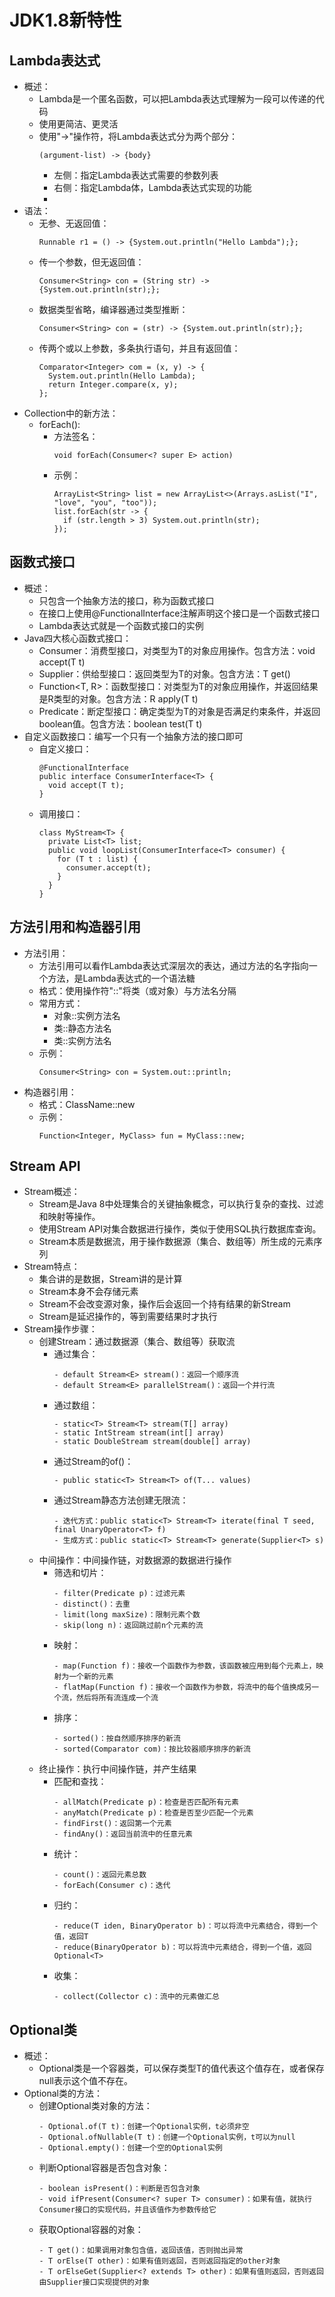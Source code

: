 # JDK1.8新特性

## Lambda表达式

  - 概述：
    - Lambda是一个匿名函数，可以把Lambda表达式理解为一段可以传递的代码
    - 使用更简洁、更灵活
    - 使用"->"操作符，将Lambda表达式分为两个部分：
      ```
      (argument-list) -> {body}  
      ```
      - 左侧：指定Lambda表达式需要的参数列表
      - 右侧：指定Lambda体，Lambda表达式实现的功能
      - 
  - 语法：
    - 无参、无返回值：
      ```
      Runnable r1 = () -> {System.out.println("Hello Lambda");};
      ```
    - 传一个参数，但无返回值：
      ```
      Consumer<String> con = (String str) -> {System.out.println(str);};
      ```
    - 数据类型省略，编译器通过类型推断：
      ```
      Consumer<String> con = (str) -> {System.out.println(str);};
      ```
    - 传两个或以上参数，多条执行语句，并且有返回值：
      ```
      Comparator<Integer> com = (x, y) -> {
        System.out.println(Hello Lambda);
        return Integer.compare(x, y);
      };
      ```
  - Collection中的新方法：
    - forEach():
      - 方法签名：
        ```
        void forEach(Consumer<? super E> action)
        ```
      - 示例：
        ```
        ArrayList<String> list = new ArrayList<>(Arrays.asList("I", "love", "you", "too"));
        list.forEach(str -> {
          if (str.length > 3) System.out.println(str);         
        });
        ```
      
## 函数式接口

  - 概述：
    - 只包含一个抽象方法的接口，称为函数式接口
    - 在接口上使用@FunctionalInterface注解声明这个接口是一个函数式接口
    - Lambda表达式就是一个函数式接口的实例
  - Java四大核心函数式接口：
    - Consumer<T>：消费型接口，对类型为T的对象应用操作。包含方法：void accept(T t)
    - Supplier<T>：供给型接口：返回类型为T的对象。包含方法：T get()
    - Function<T, R>：函数型接口：对类型为T的对象应用操作，并返回结果是R类型的对象。包含方法：R apply(T t)
    - Predicate<T>：断定型接口：确定类型为T的对象是否满足约束条件，并返回boolean值。包含方法：boolean test(T t)
  - 自定义函数接口：编写一个只有一个抽象方法的接口即可
    - 自定义接口：
      ```
      @FunctionalInterface
      public interface ConsumerInterface<T> {
        void accept(T t);
      }
      ```
    - 调用接口：
      ```
      class MyStream<T> {
        private List<T> list;
        public void loopList(ConsumerInterface<T> consumer) {
          for (T t : list) {
            consumer.accept(t);
          }
        }
      }
      ```

## 方法引用和构造器引用

  - 方法引用：
    - 方法引用可以看作Lambda表达式深层次的表达，通过方法的名字指向一个方法，是Lambda表达式的一个语法糖
    - 格式：使用操作符"::"将类（或对象）与方法名分隔
    - 常用方式：
      - 对象::实例方法名
      - 类::静态方法名
      - 类::实例方法名
    - 示例：
      ```
      Consumer<String> con = System.out::println;
      ```
  - 构造器引用：
    - 格式：ClassName::new
    - 示例：
      ```
      Function<Integer, MyClass> fun = MyClass::new;
      ```
      
## Stream API

  - Stream概述：
    - Stream是Java 8中处理集合的关键抽象概念，可以执行复杂的查找、过滤和映射等操作。
    - 使用Stream API对集合数据进行操作，类似于使用SQL执行数据库查询。
    - Stream本质是数据流，用于操作数据源（集合、数组等）所生成的元素序列
  - Stream特点：
    - 集合讲的是数据，Stream讲的是计算
    - Stream本身不会存储元素
    - Stream不会改变源对象，操作后会返回一个持有结果的新Stream
    - Stream是延迟操作的，等到需要结果时才执行
  - Stream操作步骤：
    - 创建Stream：通过数据源（集合、数组等）获取流
      - 通过集合：
        ```
        - default Stream<E> stream()：返回一个顺序流
        - default Stream<E> parallelStream()：返回一个并行流
        ```
      - 通过数组：
        ```
        - static<T> Stream<T> stream(T[] array)
        - static IntStream stream(int[] array)
        - static DoubleStream stream(double[] array)
        ```
      - 通过Stream的of()：
        ```
        - public static<T> Stream<T> of(T... values)
        ```
      - 通过Stream静态方法创建无限流：
        ```
        - 迭代方式：public static<T> Stream<T> iterate(final T seed, final UnaryOperator<T> f)
        - 生成方式：public static<T> Stream<T> generate(Supplier<T> s)
        ```
    - 中间操作：中间操作链，对数据源的数据进行操作
      - 筛选和切片：
        ```
        - filter(Predicate p)：过滤元素
        - distinct()：去重
        - limit(long maxSize)：限制元素个数
        - skip(long n)：返回跳过前n个元素的流
        ```
      - 映射：
        ```
        - map(Function f)：接收一个函数作为参数，该函数被应用到每个元素上，映射为一个新的元素
        - flatMap(Function f)：接收一个函数作为参数，将流中的每个值换成另一个流，然后将所有流连成一个流
        ```
      - 排序：
        ```
        - sorted()：按自然顺序排序的新流
        - sorted(Comparator com)：按比较器顺序排序的新流
        ```
    - 终止操作：执行中间操作链，并产生结果
      - 匹配和查找：
        ```
        - allMatch(Predicate p)：检查是否匹配所有元素
        - anyMatch(Predicate p)：检查是否至少匹配一个元素
        - findFirst()：返回第一个元素
        - findAny()：返回当前流中的任意元素
        ```
      - 统计：
        ```
        - count()：返回元素总数
        - forEach(Consumer c)：迭代
        ```
      - 归约：
        ```
        - reduce(T iden, BinaryOperator b)：可以将流中元素结合，得到一个值，返回T
        - reduce(BinaryOperator b)：可以将流中元素结合，得到一个值，返回Optional<T>
        ```
      - 收集：
        ```
        - collect(Collector c)：流中的元素做汇总
        ```
        
## Optional类

  - 概述：
    - Optional<T>类是一个容器类，可以保存类型T的值代表这个值存在，或者保存null表示这个值不存在。
  - Optional类的方法：
    - 创建Optional类对象的方法：
      ```
      - Optional.of(T t)：创建一个Optional实例，t必须非空
      - Optional.ofNullable(T t)：创建一个Optional实例，t可以为null
      - Optional.empty()：创建一个空的Optional实例
      ```
    - 判断Optional容器是否包含对象：
      ```
      - boolean isPresent()：判断是否包含对象
      - void ifPresent(Consumer<? super T> consumer)：如果有值，就执行Consumer接口的实现代码，并且该值作为参数传给它
      ```
    - 获取Optional容器的对象：
      ```
      - T get()：如果调用对象包含值，返回该值，否则抛出异常
      - T orElse(T other)：如果有值则返回，否则返回指定的other对象
      - T orElseGet(Supplier<? extends T> other)：如果有值则返回，否则返回由Supplier接口实现提供的对象
      ```

